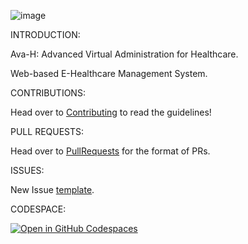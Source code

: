 ![image](https://user-images.githubusercontent.com/91172425/228048134-1e5ce369-db99-4397-8453-545379838114.png)

INTRODUCTION:

Ava-H: Advanced Virtual Administration for Healthcare.  
    
Web-based E-Healthcare Management System.  

CONTRIBUTIONS:

Head over to [Contributing](https://github.com/RupeshMangalam21/e-healthcare-management-system/blob/main/CONTRIBUTING.md) to read the guidelines!

PULL REQUESTS: 

Head over to [PullRequests](.github/PULL_REQUEST_TEMPLATE.md) for the format of PRs.

ISSUES:

New Issue [template](.github/ISSUE_TEMPLATE/new-issue.md).

CODESPACE:

[![Open in GitHub Codespaces](https://github.com/codespaces/badge.svg)](https://rupeshmangalam21-legendary-space-94xgpgv9w7r3x4pw.github.dev/)      


